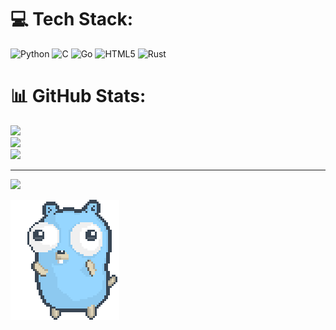
# 💻 Tech Stack:
![Python](https://img.shields.io/badge/python-3670A0?style=plastic&logo=python&logoColor=ffdd54) ![C](https://img.shields.io/badge/c-%2300599C.svg?style=plastic&logo=c&logoColor=white) ![Go](https://img.shields.io/badge/go-%2300ADD8.svg?style=plastic&logo=go&logoColor=white) ![HTML5](https://img.shields.io/badge/html5-%23E34F26.svg?style=plastic&logo=html5&logoColor=white) ![Rust](https://img.shields.io/badge/rust-%23000000.svg?style=plastic&logo=rust&logoColor=white)
# 📊 GitHub Stats:
![](https://github-readme-stats.vercel.app/api?username=scott-mescudi&theme=merko&hide_border=false&include_all_commits=false&count_private=false)<br/>
![](https://github-readme-streak-stats.herokuapp.com/?user=scott-mescudi&theme=merko&hide_border=false)<br/>
![](https://github-readme-stats.vercel.app/api/top-langs/?username=scott-mescudi&theme=merko&hide_border=false&include_all_commits=false&count_private=false&layout=compact)

---
[![](https://visitcount.itsvg.in/api?id=scott-mescudi&icon=0&color=0)](https://visitcount.itsvg.in)

![Demo](./dancing-gopher.gif)
<!-- Proudly created with GPRM ( https://gprm.itsvg.in ) -->
